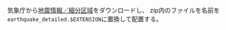 気象庁から[地震情報／細分区域](https://www.data.jma.go.jp/developer/gis.html)をダウンロードし、
zip内のファイルを名前を`earthquake_detailed.$EXTENSION`に置換して配置する。
